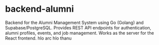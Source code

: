 # backend-alumni
Backend for the Alumni Management System using Go (Golang) and Supabase/PostgreSQL. Provides REST API endpoints for authentication, alumni profiles, events, and job management. Works as the server for the React frontend. hlo arc hlo thanu
